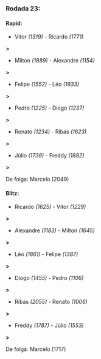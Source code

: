 ### Rodada 23:

#### Rapid:

* Vitor *(1319)*     -     Ricardo *(1771)*

 **>** 
* Milton *(1889)*     -     Alexandre *(1154)*

 **>** 
* Felipe *(1552)*     -     Léo *(1933)*

 **>** 
* Pedro *(1225)*     -     Diogo *(1237)*

 **>** 
* Renato *(1234)*     -     Ribas *(1623)*

 **>** 
* Júlio *(1739)*     -     Freddy *(1882)*

 **>** 

De folga: Marcelo (2049)

#### Blitz:

* Ricardo *(1625)*     -     Vitor *(1229)*

 **>** 
* Alexandre *(1183)*     -     Milton *(1645)*

 **>** 
* Léo *(1861)*     -     Felipe *(1387)*

 **>** 
* Diogo *(1455)*     -     Pedro *(1106)*

 **>** 
* Ribas *(2055)*     -     Renato *(1006)*

 **>** 
* Freddy *(1787)*     -     Júlio *(1553)*

 **>** 

De folga: Marcelo (1717)


